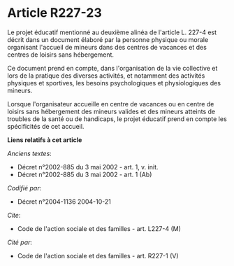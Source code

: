 # Article R227-23

Le projet éducatif mentionné au deuxième alinéa de l'article L. 227-4 est décrit dans un document élaboré par la personne
physique ou morale organisant l'accueil de mineurs dans des centres de vacances et des centres de loisirs sans hébergement.

Ce document prend en compte, dans l'organisation de la vie collective et lors de la pratique des diverses activités, et
notamment des activités physiques et sportives, les besoins psychologiques et physiologiques des mineurs.

Lorsque l'organisateur accueille en centre de vacances ou en centre de loisirs sans hébergement des mineurs valides et des
mineurs atteints de troubles de la santé ou de handicaps, le projet éducatif prend en compte les spécificités de cet accueil.

**Liens relatifs à cet article**

_Anciens textes_:

  - Décret n°2002-885 du 3 mai 2002 - art. 1, v. init.
  - Décret n°2002-885 du 3 mai 2002 - art. 1 (Ab)

_Codifié par_:

  - Décret n°2004-1136 2004-10-21

_Cite_:

  - Code de l'action sociale et des familles - art. L227-4 (M)

_Cité par_:

  - Code de l'action sociale et des familles - art. R227-1 (V)
